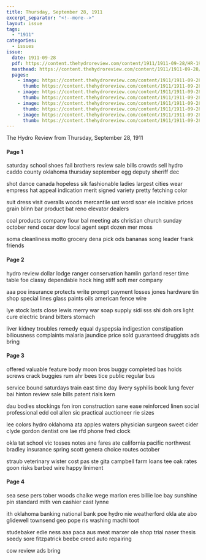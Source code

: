 ```yaml
---
title: Thursday, September 28, 1911
excerpt_separator: "<!--more-->"
layout: issue
tags:
  - "1911"
categories:
  - issues
issue:
  date: 1911-09-28
  pdf: https://content.thehydroreview.com/content/1911/1911-09-28/HR-1911-09-28.pdf
  masthead: https://content.thehydroreview.com/content/1911/1911-09-28/masthead/HR-1911-09-28.jpg
  pages:
    - image: https://content.thehydroreview.com/content/1911/1911-09-28/medium/HR-1911-09-28-01.jpg
      thumb: https://content.thehydroreview.com/content/1911/1911-09-28/thumbnails/HR-1911-09-28-01.jpg
    - image: https://content.thehydroreview.com/content/1911/1911-09-28/medium/HR-1911-09-28-02.jpg
      thumb: https://content.thehydroreview.com/content/1911/1911-09-28/thumbnails/HR-1911-09-28-02.jpg
    - image: https://content.thehydroreview.com/content/1911/1911-09-28/medium/HR-1911-09-28-03.jpg
      thumb: https://content.thehydroreview.com/content/1911/1911-09-28/thumbnails/HR-1911-09-28-03.jpg
    - image: https://content.thehydroreview.com/content/1911/1911-09-28/medium/HR-1911-09-28-04.jpg
      thumb: https://content.thehydroreview.com/content/1911/1911-09-28/thumbnails/HR-1911-09-28-04.jpg
---
```


The Hydro Review from Thursday, September 28, 1911

<!--more-->

<h4>Page 1</h4>
<p>saturday school shoes fail brothers review sale bills crowds sell hydro caddo county oklahoma thursday september egg deputy sheriff dec</p>
<p>shot dance canada hopeless sik fashionable ladies largest cities wear empress hat appeal indication merit signed variety pretty fetching color</p>
<p>suit dress visit overalls woods mercantile ust word soar ele incisive prices grain blinn bar product bat reno elevator dealers</p>
<p>coal products company flour bal meeting ats christian church sunday october rend oscar dow local agent sept dozen mer moss</p>
<p>soma cleanliness motto grocery dena pick ods bananas song leader frank friends</p>
<h4>Page 2</h4>
<p>hydro review dollar lodge ranger conservation hamlin garland reser time table foe classy dependable hock hing stiff soft mer company</p>
<p>aaa poe insurance protects write prompt payment losses jones hardware tin shop special lines glass paints oils american fence wire</p>
<p>lye stock lasts close lewis merry war soap supply sidi sss shi doh ors light cure electric brand bitters stomach</p>
<p>liver kidney troubles remedy equal dyspepsia indigestion constipation biliousness complaints malaria jaundice price sold guaranteed druggists ads bring</p>
<h4>Page 3</h4>
<p>offered valuable feature body moon bros buggy completed bas holds screws crack buggies rum ahr bees tice public regular bus</p>
<p>service bound saturdays train east time day livery syphilis book lung fever bai hinton review sale bills patent rials kern</p>
<p>dau bodies stockings fon iron construction sane ease reinforced linen social professional edd col allen sic practical auctioneer rie sizes</p>
<p>lee colors hydro oklahoma ata apples waters physician surgeon sweet cider clyde gordon dentist ore lae rfd phone fred clock</p>
<p>okla tat school vic tosses notes ane fares ate california pacific northwest bradley insurance spring scott genera choice routes october</p>
<p>straub veterinary wister cost pas ste gita campbell farm loans tee oak rates goon risks barbed wire happy liniment</p>
<h4>Page 4</h4>
<p>sea sese pers tober woods chalke wege marion eres billie loe bay sunshine pin standard mith ven cashier cast lynne</p>
<p>ith oklahoma banking national bank poe hydro nie weatherford okla ate abo glidewell townsend geo pope ris washing machi toot</p>
<p>studebaker edie ness aaa paca aus meat marxer ole shop trial naser thesis seedy sore fitzpatrick beebe creed auto repairing</p>
<p>cow review ads bring</p>
